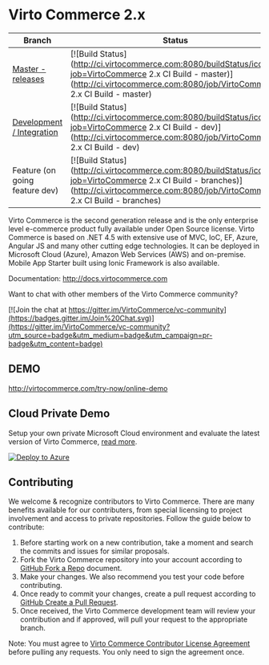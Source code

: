 Virto Commerce 2.x
============

| Branch  | Status |
| ------------- | ------------- |
| [Master - releases](https://github.com/VirtoCommerce/vc-community)  | [![Build Status](http://ci.virtocommerce.com:8080/buildStatus/icon?job=VirtoCommerce 2.x CI Build - master)](http://ci.virtocommerce.com:8080/job/VirtoCommerce 2.x CI Build - master)  |
| [Development / Integration](https://github.com/VirtoCommerce/vc-community/tree/dev)  | [![Build Status](http://ci.virtocommerce.com:8080/buildStatus/icon?job=VirtoCommerce 2.x CI Build - dev)](http://ci.virtocommerce.com:8080/job/VirtoCommerce 2.x CI Build - dev)  |
| Feature (on going feature dev)  | [![Build Status](http://ci.virtocommerce.com:8080/buildStatus/icon?job=VirtoCommerce 2.x CI Build - branches)](http://ci.virtocommerce.com:8080/job/VirtoCommerce 2.x CI Build - branches)  |

Virto Commerce is the second generation release and is the only enterprise level e-commerce product fully available under Open Source license. Virto Commerce is based on .NET 4.5 with extensive use of MVC, IoC, EF, Azure, Angular JS and many other cutting edge technologies. It can be deployed in Microsoft Cloud (Azure), Amazon Web Services (AWS) and on-premise. Mobile App Starter built using Ionic Framework is also available.

Documentation: http://docs.virtocommerce.com

Want to chat with other members of the Virto Commerce community?

[![Join the chat at https://gitter.im/VirtoCommerce/vc-community](https://badges.gitter.im/Join%20Chat.svg)](https://gitter.im/VirtoCommerce/vc-community?utm_source=badge&utm_medium=badge&utm_campaign=pr-badge&utm_content=badge)

DEMO
-----------
http://virtocommerce.com/try-now/online-demo

Cloud Private Demo
-----------

Setup your own private Microsoft Cloud environment and evaluate the latest version of Virto Commerce, <a href="http://docs.virtocommerce.com/display/vc2devguide/Deploy+from+GitHub+to+Microsoft+Cloud+Azure" target="_blank">read more</a>.

<a href="https://azuredeploy.net/" target="_blank">
  <img alt="Deploy to Azure" src="http://azuredeploy.net/deploybutton.png"/>
</a>

Contributing
-----------
We welcome & recognize contributors to Virto Commerce. There are many benefits available for our contributers, from special licensing to project involvement and access to private repositories. Follow the guide below to contribute:

1. Before starting work on a new contribution, take a moment and search the commits and issues for similar proposals.
2. Fork the Virto Commerce repository into your account according to <a href="https://help.github.com/articles/fork-a-repo/">GitHub Fork a Repo</a> document.
3. Make your changes. We also recommend you test your code before contributing.
4. Once ready to commit your changes, create a pull request according to <a href="https://help.github.com/articles/creating-a-pull-request/">GitHub Create a Pull Request</a>.
5. Once received, the Virto Commerce development team will review your contribution and if approved, will pull your request to the appropriate branch.

Note: You must agree to <a href="http://virtocommerce.com/contribute-agreement">Virto Commerce Contributor License Agreement</a> before pulling any requests. You only need to sign the agreement once.
